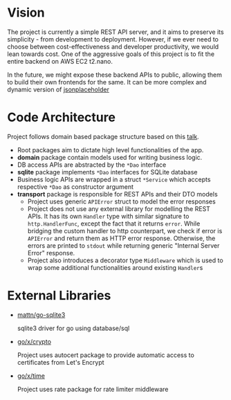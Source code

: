 # Vision

The project is currently a simple REST API server, and it aims to preserve 
its simplicity - from development to deployment. However, if we ever need to
choose between cost-effectiveness and developer productivity, we would lean
towards cost. One of the aggressive goals of this project is to fit the entire
backend on AWS EC2 t2.nano.

In the future, we might expose these backend APIs to public, allowing them to build
their own frontends for the same. It can be more complex and dynamic version of
[jsonplaceholder](https://jsonplaceholder.typicode.com/)

# Code Architecture

Project follows domain based package structure based on this [talk](https://www.youtube.com/watch?v=MzTcsI6tn-0).
* Root packages aim to dictate high level functionalities of the app.
* **domain** package contain models used for writing business logic. 
* DB access APIs are abstracted by the `*Dao` interface
* **sqlite** package implements `*Dao` interfaces for SQLite database
* Business logic APIs are wrapped in a struct `*Service` which accepts respective
`*Dao` as constructor argument
* **transport** package is responsible for REST APIs and their DTO models
  * Project uses generic `APIError` struct to model the error responses
  * Project does not use any external library for modelling the REST APIs.
  It has its own `Handler` type with similar signature to `http.HandlerFunc`, except
  the fact that it returns `error`. While bridging the custom handler to http counterpart,
  we check if error is `APIError` and return them as HTTP error response. Otherwise,
  the errors are printed to `stdout` while returning generic "Internal Server Error" response.
  * Project also introduces a decorator type `Middleware` which is used to wrap some additional
  functionalities around existing `Handler`s

# External Libraries

* [mattn/go-sqlite3](https://github.com/mattn/go-sqlite3)

    sqlite3 driver for go using database/sql

* [go/x/crypto](https://pkg.go.dev/golang.org/x/crypto/acme/autocert)

    Project uses autocert package to provide automatic access to certificates from Let's Encrypt

* [go/x/time](https://pkg.go.dev/golang.org/x/time/rate)

    Project uses rate package for rate limiter middleware